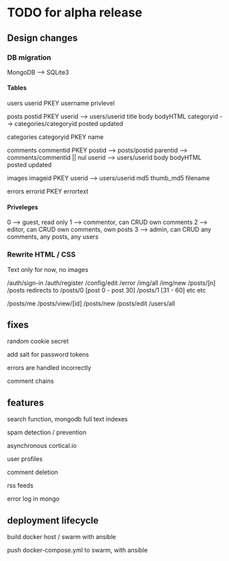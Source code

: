 # TODO for alpha release

## Design changes

### DB migration
MongoDB --> SQLite3

#### Tables
users
	userid     PKEY
	username
	privlevel

posts
	postid     PKEY
	userid     --> users/userid
	title
	body
	bodyHTML
	categoryid --> categories/categoryid
	posted
	updated

categories
	categoryid PKEY
	name

comments
	commentid  PKEY
	postid     --> posts/postid
	parentid   --> comments/commentid || nul
	userid     --> users/userid
	body
	bodyHTML
	posted
	updated

images
	imageid    PKEY
	userid	   --> users/userid
	md5
	thumb_md5
	filename

errors
	errorid    PKEY
	errortext

#### Priveleges
0 --> guest, read only
1 --> commentor, can CRUD own comments
2 --> editor, can CRUD own comments, own posts
3 --> admin, can CRUD any comments, any posts, any users

### Rewrite HTML / CSS

Text only for now, no images

/auth/sign-in
/auth/register
/config/edit
/error
/img/all
/img/new
/posts/[n]
	/posts redirects to /posts/0 [post 0 - post 30]
	/posts/1 [31 - 60]
	etc etc

/posts/me
/posts/view/[id]
/posts/new
/posts/edit
/users/all

## fixes
random cookie secret

add salt for password tokens

errors are handled incorrectly

comment chains

## features
search function, mongodb full text indexes

spam detection / prevention

asynchronous cortical.io

user profiles

comment deletion

rss feeds

error log in mongo

## deployment lifecycle
build docker host / swarm with ansible

push docker-compose.yml to swarm, with ansible
